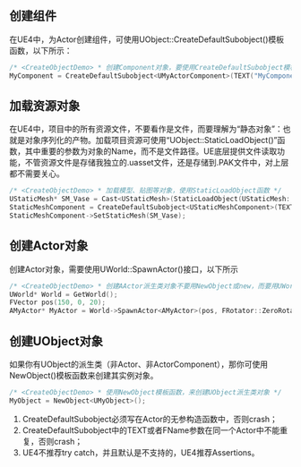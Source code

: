 ## 创建组件

在UE4中，为Actor创建组件，可使用UObject::CreateDefaultSubobject()模板函数，以下所示：

```cpp
/* <CreateObjectDemo> * 创建Component对象，要使用CreateDefaultSubobject模板函数 */ 
MyComponent = CreateDefaultSubobject<UMyActorComponent>(TEXT("MyComponent"));
```

## 加载资源对象

在UE4中，项目中的所有资源文件，不要看作是文件，而要理解为“静态对象”：也就是对象序列化的产物。加载项目资源可使用“UObject::StaticLoadObject()”函数，其中重要的参数为对象的Name，而不是文件路径。UE底层提供文件读取功能，不管资源文件是存储我独立的.uasset文件，还是存储到.PAK文件中，对上层都不需要关心。

```cpp
/* <CreateObjectDemo> * 加载模型、贴图等对象，使用StaticLoadObject函数 */ 
UStaticMesh* SM_Vase = Cast<UStaticMesh>(StaticLoadObject(UStaticMesh::StaticClass(), NULL, TEXT("/Game/Assets/StaticMeshes/SM_Vase")) ); 
StaticMeshComponent = CreateDefaultSubobject<UStaticMeshComponent>(TEXT("StaticMeshComponent")); 
StaticMeshComponent->SetStaticMesh(SM_Vase);
```

## 创建Actor对象

创建Actor对象，需要使用UWorld::SpawnActor()接口，以下所示

```cpp
/* <CreateObjectDemo> * 创建AActor派生类对象不要用NewObject或new，而要用UWorld::SpawnActor() */ 
UWorld* World = GetWorld(); 
FVector pos(150, 0, 20); 
AMyActor* MyActor = World->SpawnActor<AMyActor>(pos, FRotator::ZeroRotator);
```

## 创建UObject对象

如果你有UObject的派生类（非Actor、非ActorComponent），那你可使用NewObject()模板函数来创建其实例对象。

```cpp
/* <CreateObjectDemo> * 使用NewObject模板函数，来创建UObject派生类对象 */ 
MyObject = NewObject<UMyObject>();
```

1. CreateDefaultSubobject必须写在Actor的无参构造函数中，否则crash； 
2. CreateDefaultSubobject中的TEXT或者FName参数在同一个Actor中不能重复，否则crash；
3. UE4不推荐try catch，并且默认是不支持的，UE4推荐Assertions。 